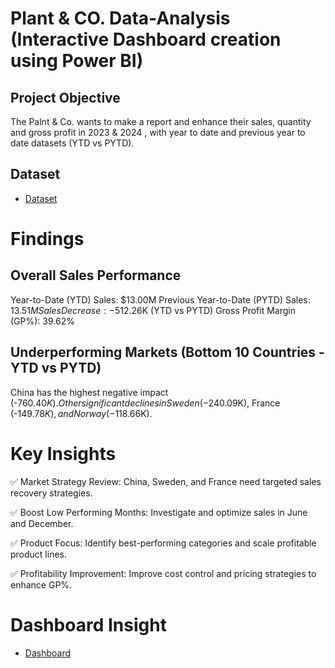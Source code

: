 # Plant & CO. Data-Analysis (Interactive Dashboard creation using Power BI)
## Project Objective 
The Palnt & Co. wants to make a report and enhance their sales, quantity and gross profit in 2023 & 2024 , with year to date and previous year to date datasets (YTD vs PYTD).

## Dataset
- <a href="https://docs.google.com/spreadsheets/d/1Qs61LBUxIN50Cl5IO4m6u2Y2ODhs0pqNhAqhUxVPO_Q/edit?usp=sharing">Dataset</a>

# Findings

## Overall Sales Performance

Year-to-Date (YTD) Sales: $13.00M
Previous Year-to-Date (PYTD) Sales: $13.51M
Sales Decrease: -$512.26K (YTD vs PYTD)
Gross Profit Margin (GP%): 39.62%

## Underperforming Markets (Bottom 10 Countries - YTD vs PYTD)

China has the highest negative impact (-$760.40K).
Other significant declines in Sweden (-$240.09K), France (-$149.78K), and Norway (-$118.66K).

# Key Insights

✅ Market Strategy Review: China, Sweden, and France need targeted sales recovery strategies.

✅ Boost Low Performing Months: Investigate and optimize sales in June and December.

✅ Product Focus: Identify best-performing categories and scale profitable product lines.

✅ Profitability Improvement: Improve cost control and pricing strategies to enhance GP%.

# Dashboard Insight
- <a href="https://raw.githubusercontent.com/Pavanan-11/Plant-Perfromance-Insights/7ae4e70781b0f8f18e01f250cc38171be0a3a2cc/Plant%20Dashboard.jpg">Dashboard</a>


